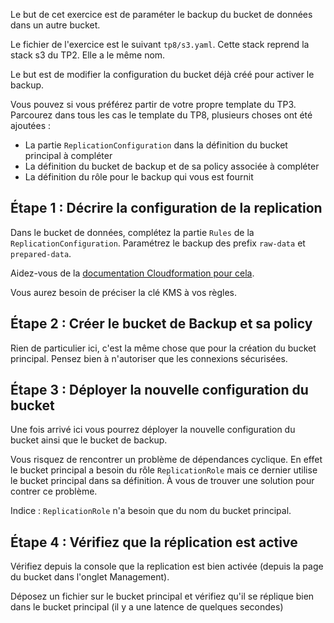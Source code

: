 
Le but de cet exercice est de paraméter le backup du bucket de données dans un autre bucket. 

Le fichier de l'exercice est le suivant `tp8/s3.yaml`. Cette stack reprend la stack s3 du TP2. Elle a le même nom. 

Le but est de modifier la configuration du bucket déjà créé pour activer le backup.

Vous pouvez si vous préférez partir de votre propre template du TP3. Parcourez dans tous les cas le template du TP8, plusieurs choses ont été ajoutées : 
* La partie `ReplicationConfiguration` dans la définition du bucket principal à compléter
* La définition du bucket de backup et de sa policy associée à compléter
* La définition du rôle pour le backup qui vous est fournit


## Étape 1 : Décrire la configuration de la replication
Dans le bucket de données, complétez la partie `Rules` de la `ReplicationConfiguration`. Paramétrez le backup des prefix `raw-data` et `prepared-data`.

Aidez-vous de la [documentation Cloudformation pour cela](https://docs.aws.amazon.com/fr_fr/AWSCloudFormation/latest/UserGuide/aws-properties-s3-bucket-replicationconfiguration.html).

Vous aurez besoin de préciser la clé KMS à vos règles.

## Étape 2 : Créer le bucket de Backup et sa policy
Rien de particulier ici, c'est la même chose que pour la création du bucket principal. Pensez bien à n'autoriser que les connexions sécurisées.

## Étape 3 : Déployer la nouvelle configuration du bucket
Une fois arrivé ici vous pourrez déployer la nouvelle configuration du bucket ainsi que le bucket de backup. 

Vous risquez de rencontrer un problème de dépendances cyclique. 
En effet le bucket principal a besoin du rôle `ReplicationRole` mais ce dernier utilise le bucket principal dans sa définition. 
À vous de trouver une solution pour contrer ce problème.

Indice : `ReplicationRole` n'a besoin que du nom du bucket principal.

## Étape 4 : Vérifiez que la réplication est active
Vérifiez depuis la console que la replication est bien activée (depuis la page du bucket dans l'onglet Management).

Déposez un fichier sur le bucket principal et vérifiez qu'il se réplique bien dans le bucket principal (il y a une latence de quelques secondes)
